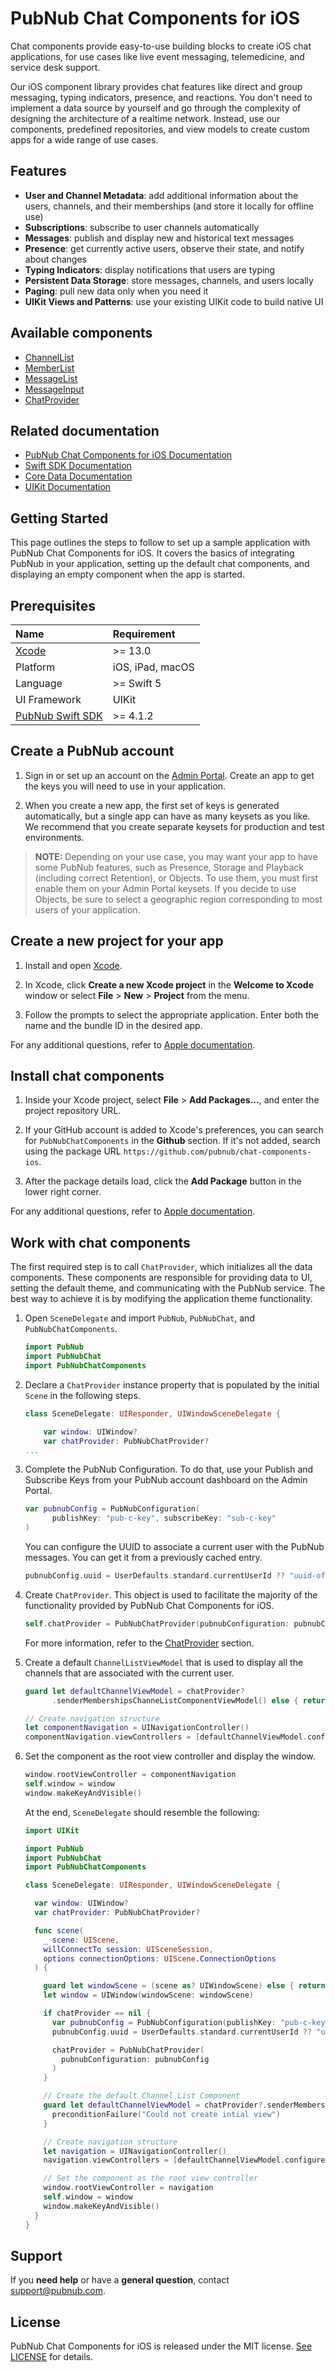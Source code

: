 # PubNub Chat Components for iOS

Chat components provide easy-to-use building blocks to create iOS chat applications, for use cases like live event messaging, telemedicine, and service desk support.

Our iOS component library provides chat features like direct and group messaging, typing indicators, presence, and reactions.  You don't need to implement a data source by yourself and go through the complexity of designing the architecture of a realtime network. Instead, use our components, predefined repositories, and view models to create custom apps for a wide range of use cases.

## Features

* **User and Channel Metadata**: add additional information about the users, channels, and their memberships (and store it locally for offline use)
* **Subscriptions**: subscribe to user channels automatically
* **Messages**: publish and display new and historical text messages
* **Presence**: get currently active users, observe their state, and notify about changes
* **Typing Indicators**: display notifications that users are typing
* **Persistent Data Storage**: store messages, channels, and users locally
* **Paging**: pull new data only when you need it
* **UIKit Views and Patterns**: use your existing UIKit code to build native UI

## Available components

* [ChannelList](https://www.pubnub.com//docs/chat/components/ios/ui-components-ios#channellist)
* [MemberList](https://www.pubnub.com//docs/chat/components/ios/ui-components-ios#memberlist)
* [MessageList](https://www.pubnub.com//docs/chat/components/ios/ui-components-ios#messagelist)
* [MessageInput](https://www.pubnub.com//docs/chat/components/ios/ui-components-ios#messageinput)
* [ChatProvider](https://www.pubnub.com//docs/chat/components/ios/chat-provider-ios)

## Related documentation

* [PubNub Chat Components for iOS Documentation](https://www.pubnub.com/docs/chat/components/ios/overview-ios)
* [Swift SDK Documentation](https://www.pubnub.com/docs/sdks/swift)
* [Core Data Documentation](https://developer.apple.com/documentation/coredata)
* [UIKit Documentation](https://developer.apple.com/documentation/uikit/)

## Getting Started

This page outlines the steps to follow to set up a sample application with PubNub Chat Components for iOS. It covers the basics of integrating PubNub in your application, setting up the default chat components, and displaying an empty component when the app is started.

## Prerequisites

| Name | Requirement |
| :--- | :------ |
| [Xcode](https://developer.apple.com/xcode/resources/) | >= 13.0 |
| Platform | iOS, iPad, macOS |
| Language | >= Swift 5 |
| UI Framework | UIKit |
| [PubNub Swift SDK](https://github.com/pubnub/swift) | >= 4.1.2 |

## Create a PubNub account

1. Sign in or set up an account on the [Admin Portal](https://dashboard.pubnub.com/). Create an app to get the keys you will need to use in your application.

1. When you create a new app, the first set of keys is generated automatically, but a single app can have as many keysets as you like. We recommend that you create separate keysets for production and test environments.

> **NOTE:** Depending on your use case, you may want your app to have some PubNub features, such as Presence, Storage and Playback (including correct Retention), or Objects. To use them, you must first enable them on your Admin Portal keysets. If you decide to use Objects, be sure to select a geographic region corresponding to most users of your application.

## Create a new project for your app

1. Install and open [Xcode](https://developer.apple.com/xcode/resources/).

1. In Xcode, click **Create a new Xcode project** in the **Welcome to Xcode** window or select **File** > **New** > **Project** from the menu.

1. Follow the prompts to select the appropriate application. Enter both the name and the bundle ID in the desired app.

For any additional questions, refer to [Apple documentation](https://developer.apple.com/documentation/xcode/creating-an-xcode-project-for-an-app).

## Install chat components

1. Inside your Xcode project, select **File** > **Add Packages...**, and enter the project repository URL.

1. If your GitHub account is added to Xcode's preferences, you can search for `PubNubChatComponents` in the **Github** section. If it's not added, search using the package URL `https://github.com/pubnub/chat-components-ios`.

1. After the package details load, click the **Add Package** button in the lower right corner.

For any additional questions, refer to [Apple documentation](https://developer.apple.com/documentation/swift_packages/adding_package_dependencies_to_your_app).

## Work with chat components

The first required step is to call `ChatProvider`, which initializes all the data components. These components are responsible for providing data to UI, setting the default theme, and communicating with the PubNub service. The best way to achieve it is by modifying the application theme functionality.

1. Open `SceneDelegate` and import `PubNub`, `PubNubChat`, and `PubNubChatComponents`.

    ```swift
    import PubNub
    import PubNubChat
    import PubNubChatComponents
    ```

1. Declare a `ChatProvider` instance property that is populated by the initial `Scene` in the following steps.

    ```swift
    class SceneDelegate: UIResponder, UIWindowSceneDelegate {

        var window: UIWindow?
        var chatProvider: PubNubChatProvider?
    ...
    ```

1. Complete the PubNub Configuration. To do that, use your Publish and Subscribe Keys from your PubNub account dashboard on the Admin Portal.

    ```swift
    var pubnubConfig = PubNubConfiguration(
          publishKey: "pub-c-key", subscribeKey: "sub-c-key"
    )
    ```

    You can configure the UUID to associate a current user with the PubNub messages. You can get it from a previously cached entry.

    ```swift
    pubnubConfig.uuid = UserDefaults.standard.currentUserId ?? "uuid-of-current-user"
    ```

1. Create `ChatProvider`. This object is used to facilitate the majority of the functionality provided by PubNub Chat Components for iOS.

    ```swift
    self.chatProvider = PubNubChatProvider(pubnubConfiguration: pubnubConfig)
    ```

    For more information, refer to the [ChatProvider](https://www.pubnub.com/docs/chat/components/ios/chat-provider-ios) section.

1. Create a default `ChannelListViewModel` that is used to display all the channels that are associated with the current user.

    ```swift
    guard let defaultChannelViewModel = chatProvider?
          .senderMembershipsChanneListComponentViewModel() else { return }

    // Create navigation structure
    let componentNavigation = UINavigationController()
    componentNavigation.viewControllers = [defaultChannelViewModel.configuredComponentView()]
    ```

1. Set the component as the root view controller and display the window.

    ```swift
    window.rootViewController = componentNavigation
    self.window = window
    window.makeKeyAndVisible()
    ```

    At the end, `SceneDelegate` should resemble the following:

    ```swift
    import UIKit

    import PubNub
    import PubNubChat
    import PubNubChatComponents

    class SceneDelegate: UIResponder, UIWindowSceneDelegate {

      var window: UIWindow?
      var chatProvider: PubNubChatProvider?

      func scene(
        _ scene: UIScene,
        willConnectTo session: UISceneSession,
        options connectionOptions: UIScene.ConnectionOptions
      ) {

        guard let windowScene = (scene as? UIWindowScene) else { return }
        let window = UIWindow(windowScene: windowScene)

        if chatProvider == nil {
          var pubnubConfig = PubNubConfiguration(publishKey: "pub-c-key", subscribeKey: "sub-c-key")
          pubnubConfig.uuid = UserDefaults.standard.currentUserId ?? "uuid-of-current-user"

          chatProvider = PubNubChatProvider(
            pubnubConfiguration: pubnubConfig
          )
        }

        // Create the default Channel List Component
        guard let defaultChannelViewModel = chatProvider?.senderMembershipsChanneListComponentViewModel() else {
          preconditionFailure("Could not create intial view")
        }

        // Create navigation structure
        let navigation = UINavigationController()
        navigation.viewControllers = [defaultChannelViewModel.configuredComponentView()]

        // Set the component as the root view controller
        window.rootViewController = navigation
        self.window = window
        window.makeKeyAndVisible()
      }
    }
    ```


## Support

If you **need help** or have a **general question**, contact <support@pubnub.com>.

## License

PubNub Chat Components for iOS is released under the MIT license.
[See LICENSE](https://github.com/pubnub/chat-components-ios/blob/master/LICENSE) for details.
